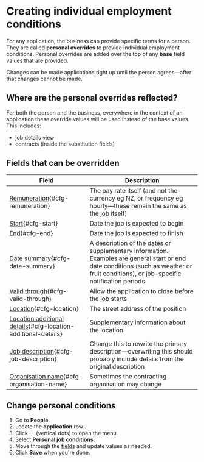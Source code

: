 # Creating individual employment conditions

For any application, the business can provide specific terms for a person. They are called **personal overrides** to
provide individual employment conditions. Personal overrides are added over the top of any **base** field values that
are
provided.

<prompt>

Changes can be made applications right up until the person agrees—after that changes cannot be made.

</prompt>

## Where are the personal overrides reflected?

For both the person and the business, everywhere in the context of an application these override values will be used
instead of the base values. This includes:

* job details view
* contracts (inside the substitution fields)

## Fields that can be overridden

| **Field**                                                                                         | **Description**                                                                                                                                                                        |
|---------------------------------------------------------------------------------------------------|----------------------------------------------------------------------------------------------------------------------------------------------------------------------------------------|
| [Remuneration](#cfg-remuneration){#cfg-remuneration}                                              | The pay rate itself (and not the currency eg NZ, or frequency eg hourly—these remain the same as the job itself)                                                                       |
| [Start](#cfg-start){#cfg-start}                                                                   | Date the job is expected to begin                                                                                                                                                      |
| [End](#cfg-end){#cfg-end}                                                                         | Date the job is expected to finish                                                                                                                                                     |
| [Date summary](#cfg-date-summary){#cfg-date-summary}                                              | A description of the dates or supplementary information. Examples are general start or end date conditions (such as weather or fruit conditions), or job-specific notification periods |
| [Valid through](#cfg-valid-through){#cfg-valid-through}                                           | Allow the application to close before the job starts                                                                                                                                   |
| [Location](#cfg-location){#cfg-location}                                                          | The street address of the position                                                                                                                                                     |
| [Location additional details](#cfg-location-additional-details){#cfg-location-additional-details} | Supplementary information about the location                                                                                                                                           |
| [Job description](#cfg-job-description){#cfg-job-description}                                     | Change this to rewrite the primary description—overwriting this should probably include details from the original description                                                          |
| [Organisation name](#cfg-organisation-name){#cfg-organisation-name}                               | Sometimes the contracting organisation may change                                                                                                                                      |

<instructions>

## Change personal conditions

1. Go to **People**.
2. Locate the **application** row <span class="mdi mdi-checkbox-marked-outline"></span>.
3. Click &vellip; (vertical dots) to open the menu.
4. Select **Personal job conditions**.
5. Move through the [fields](#fields-that-can-be-overridden) and update values as needed.
4. Click **Save** when you're done.

</instructions>

